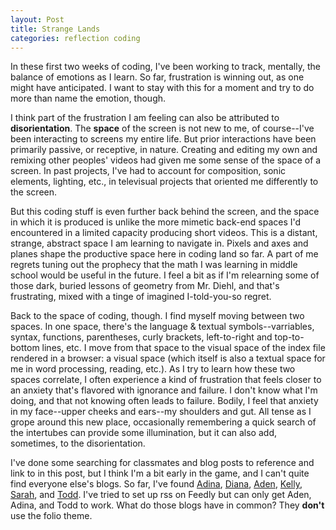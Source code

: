 ```yaml
---
layout: Post
title: Strange Lands
categories: reflection coding
---
```

In these first two weeks of coding, I've been working to track, mentally, the balance of emotions as I learn. So far, frustration is winning out, as one might have anticipated. I want to stay with this for a moment and try to do more than name the emotion, though. 

I think part of the frustration I am feeling can also be attributed to **disorientation**. The **space** of the screen is not new to me, of course--I've been interacting to screens my entire life. But prior interactions have been primarily passive, or receptive, in nature. Creating and editing my own and remixing other peoples' videos had given me some sense of the space of a screen. In past projects, I've had to account for composition, sonic elements, lighting, etc., in televisual projects that oriented me differently to the screen.

But this coding stuff is even further back behind the screen, and the space in which it is produced is unlike the more mimetic back-end spaces I'd encountered in a limited capacity producing short videos. This is a distant, strange, abstract space I am learning to navigate in. Pixels and axes and planes shape the productive space here in coding land so far. A part of me regrets tuning out  the prophecy that the math I was learning in middle school would be useful in the future. I feel a bit as if I'm relearning some of those dark, buried lessons of geometry from Mr. Diehl, and that's frustrating, mixed with a tinge of imagined I-told-you-so regret.

Back to the space of coding, though. I find myself moving between two spaces. In one space, there's the language & textual symbols--varriables, syntax, functions, parentheses, curly brackets, left-to-right and top-to-bottom lines, etc. I move from that space to the visual space of the index file rendered in a browser: a visual space (which itself is also a textual space for me in word processing, reading, etc.). As I try to learn how these two spaces correlate, I often experience a kind of frustration that feels closer to an anxiety that's flavored with ignorance and failure. I don't know what I'm doing, and that not knowing often leads to failure. Bodily, I feel that anxiety in my face--upper cheeks and ears--my shoulders and gut. All tense as I grope around this new place, occasionally remembering a quick search of the intertubes can provide some illumination, but it can also add, sometimes, to the disorientation.

I've done some searching for classmates and blog posts to reference and link to in this post, but I think I'm a bit early in the game, and I can't quite find everyone else's blogs. So far, I've found [Adina](http://ninjadina.github.io/), [Diana](http://dianarosenberger.github.io/), [Aden](http://adenj86.github.io/), [Kelly](http://kellypolasek.github.io/), [Sarah](http://sjhunton.github.io/), and [Todd](http://tbreijak.github.io/).  I've tried to set up rss on Feedly but can only get Aden, Adina, and Todd to work. What do those blogs have in common? They **don't** use the folio theme.
